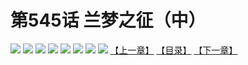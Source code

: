# 第545话 兰梦之征（中）
![](https://mhpic.xiaomingtaiji.net/comic/D/斗破苍穹拆分版/545话/1.jpg-zymk.middle.webp)
![](https://mhpic.xiaomingtaiji.net/comic/D/斗破苍穹拆分版/545话/2.jpg-zymk.middle.webp)
![](https://mhpic.xiaomingtaiji.net/comic/D/斗破苍穹拆分版/545话/3.jpg-zymk.middle.webp)
![](https://mhpic.xiaomingtaiji.net/comic/D/斗破苍穹拆分版/545话/4.jpg-zymk.middle.webp)
![](https://mhpic.xiaomingtaiji.net/comic/D/斗破苍穹拆分版/545话/5.jpg-zymk.middle.webp)
![](https://mhpic.xiaomingtaiji.net/comic/D/斗破苍穹拆分版/545话/6.jpg-zymk.middle.webp)
![](https://mhpic.xiaomingtaiji.net/comic/D/斗破苍穹拆分版/545话/7.jpg-zymk.middle.webp)
![](https://mhpic.xiaomingtaiji.net/comic/D/斗破苍穹拆分版/545话/8.jpg-zymk.middle.webp)
[【上一章】](./544.md)
[【目录】](./README.md)
[【下一章】](./546.md)
